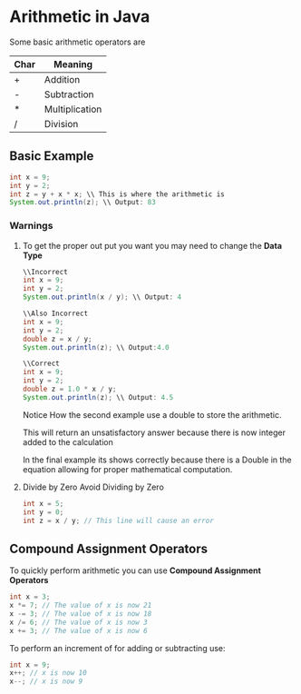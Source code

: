
# Arithmetic in Java

Some basic arithmetic operators are

|Char|Meaning|
|----|-------|
|+| Addition|
|-| Subtraction|
|*| Multiplication|
|/| Division|

## Basic Example

``` Java
int x = 9; 
int y = 2; 
int z = y + x * x; \\ This is where the arithmetic is
System.out.println(z); \\ Output: 83
```

### **Warnings**

1. To get the proper out put you want you may need to change the **Data Type**

    ```java
    \\Incorrect
    int x = 9;
    int y = 2;
    System.out.println(x / y); \\ Output: 4

    \\Also Incorrect
    int x = 9;
    int y = 2;
    double z = x / y;
    System.out.println(z); \\ Output:4.0

    \\Correct
    int x = 9;
    int y = 2;
    double z = 1.0 * x / y;
    System.out.println(z); \\ Output: 4.5
    ```

    Notice How the second example use a double to store the arithmetic.

    This will return an unsatisfactory answer because there is now integer added to the calculation

    In the final example its shows correctly because there is a Double in the equation allowing for proper mathematical computation.

2. Divide by Zero
    Avoid Dividing by Zero

    ```java
    int x = 5;
    int y = 0;
    int z = x / y; // This line will cause an error
    ```

## Compound Assignment Operators

To quickly perform arithmetic you can use **Compound Assignment Operators**

```java
int x = 3;
x *= 7; // The value of x is now 21
x -= 3; // The value of x is now 18
x /= 6; // The value of x is now 3
x += 3; // The value of x is now 6
```

To perform an increment of for adding or subtracting use:

```java
int x = 9;
x++; // x is now 10
x--; // x is now 9
```
